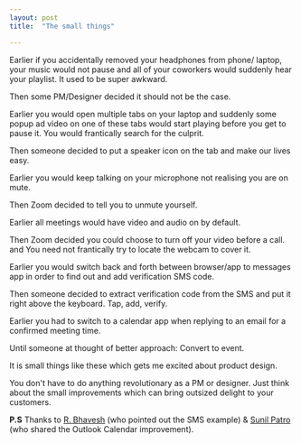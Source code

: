 ```yaml
---
layout: post
title:  "The small things"

---
```


Earlier if you accidentally removed your headphones from phone/ laptop, your music would not pause and all of your coworkers would suddenly hear your playlist. It used to be super awkward.

Then some PM/Designer decided it should not be the case.

Earlier you would open multiple tabs on your laptop and suddenly some popup ad video on one of these tabs would start playing before you get to pause it. You would frantically search for the culprit.

Then someone decided to put a speaker icon on the tab and make our lives easy.

Earlier you would keep talking on your microphone not realising you are on mute.

Then Zoom decided to tell you to unmute yourself.

Earlier all meetings would have video and audio on by default.

Then Zoom decided you could choose to turn off your video before a call.
and
You need not frantically try to locate the webcam to cover it.

Earlier you would switch back and forth between browser/app to messages app in order to find out and add verification SMS code.

Then someone decided to extract verification code from the SMS and put it right above the keyboard. Tap, add, verify.

Earlier you had to switch to a calendar app when replying to an email for a confirmed meeting time.

Until someone at thought of better approach: Convert to event.

It is small things like these which gets me excited about product design.

You don't have to do anything revolutionary as a PM or designer. Just think about the small improvements which can bring outsized delight to your customers.

**P.S** Thanks to [R. Bhavesh](https://twitter.com/rbhavesh) (who pointed out the SMS example) & [Sunil Patro](https://twitter.com/spatro) (who shared the Outlook Calendar improvement).
